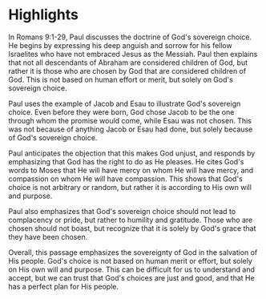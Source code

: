 # Highlights

In Romans 9:1-29, Paul discusses the doctrine of God's sovereign choice. He begins by expressing his deep anguish and sorrow for his fellow Israelites who have not embraced Jesus as the Messiah. Paul then explains that not all descendants of Abraham are considered children of God, but rather it is those who are chosen by God that are considered children of God. This is not based on human effort or merit, but solely on God's sovereign choice.

Paul uses the example of Jacob and Esau to illustrate God's sovereign choice. Even before they were born, God chose Jacob to be the one through whom the promise would come, while Esau was not chosen. This was not because of anything Jacob or Esau had done, but solely because of God's sovereign choice.

Paul anticipates the objection that this makes God unjust, and responds by emphasizing that God has the right to do as He pleases. He cites God's words to Moses that He will have mercy on whom He will have mercy, and compassion on whom He will have compassion. This shows that God's choice is not arbitrary or random, but rather it is according to His own will and purpose.

Paul also emphasizes that God's sovereign choice should not lead to complacency or pride, but rather to humility and gratitude. Those who are chosen should not boast, but recognize that it is solely by God's grace that they have been chosen.

Overall, this passage emphasizes the sovereignty of God in the salvation of His people. God's choice is not based on human merit or effort, but solely on His own will and purpose. This can be difficult for us to understand and accept, but we can trust that God's choices are just and good, and that He has a perfect plan for His people.
